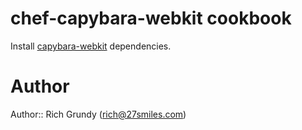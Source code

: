 # chef-capybara-webkit cookbook

Install [capybara-webkit](https://github.com/thoughtbot/capybara-webkit) dependencies.

# Author

Author:: Rich Grundy (rich@27smiles.com)
